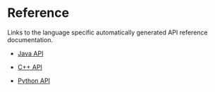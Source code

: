 # Reference

Links to the language specific automatically generated API reference documentation.

* [Java API](/clara/api/java/current/)

* [C++ API](/clara/api/cpp/)

* [Python API](/clara/api/python/)

